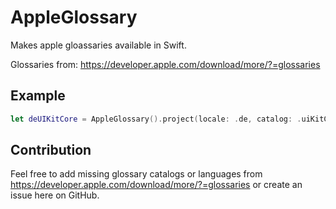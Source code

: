 # AppleGlossary

Makes apple gloassaries available in Swift.

Glossaries from: https://developer.apple.com/download/more/?=glossaries

## Example

```swift
let deUIKitCore = AppleGlossary().project(locale: .de, catalog: .uiKitCore)
```

## Contribution

Feel free to add missing glossary catalogs or languages from https://developer.apple.com/download/more/?=glossaries or create an issue here on GitHub. 
